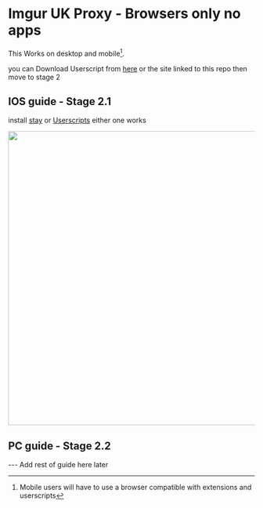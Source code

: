 # Imgur UK Proxy - Browsers only no apps
This Works on desktop and mobile[^1].

you can Download Userscript from [here](https://imgur-uk.vercel.app/) or the site linked to this repo then move to stage 2

## IOS guide - Stage 2.1

install [stay](https://apps.apple.com/gb/app/stay-for-safari/id1591620171) or [Userscripts](https://apps.apple.com/us/app/userscripts/id1463298887?uo=4&at=11l6hc&ct=fnd) either one works

<picture> <img src="https://github.com/YY7MII/imgur-uk/blob/54575dfdbb49d4808b72a17998205a36ab872216/media/iosinstall.gif" height="600" width="auto"></img></picture>
## PC guide - Stage 2.2

--- Add rest of guide here later


[^1]: Mobile users will have to use a browser compatible with extensions and userscripts
